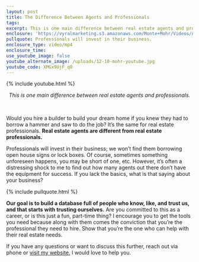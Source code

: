 ```yaml
---
layout: post
title: The Difference Between Agents and Professionals
tags:
excerpt: This is one main difference between real estate agents and professionals.
enclosure: 'https://vyralmarketing.s3.amazonaws.com/Monte+Mohr/Videos/Agents+vs+Pros.mp4'
pullquote: Professionals will invest in their business.
enclosure_type: video/mp4
enclosure_time:
use_youtube_image: false
youtube_alternate_image: /uploads/12-10-mohr-youtube.jpg
youtube_code: XMGx9UjF_q0
---
```


{% include youtube.html %}

<center><em>This is one main difference between real estate agents and professionals.</em></center>

&nbsp;

Would you hire a builder to build your dream home if you knew they had to borrow a hammer and saw to do the job? It’s the same for real estate professionals. **Real estate agents are different from real estate professionals.&nbsp;**

Professionals will invest in their business; we won’t find them borrowing open house signs or lock boxes. Of course, sometimes something unforeseen happens, you may be short of one, etc. However, it’s often a distressing shock to me to find out how many agents out there don’t have the equipment for success. If you lack the basics, what is that saying about your business?&nbsp;

{% include pullquote.html %}

**Our goal is to build a database full of people who know, like, and trust us, and that starts with trusting ourselves.** Are you committed to this as a career, or is this just a fun, part-time thing? I encourage you to get the tools you need because along with them comes the conviction that you’re the professional they need to hire. Show that you’re the one who can help with their real estate needs.

If you have any questions or want to discuss this further, reach out via phone or [visit my website.](https://nashvillerealestatemastermind.com/) I would love to help you.
